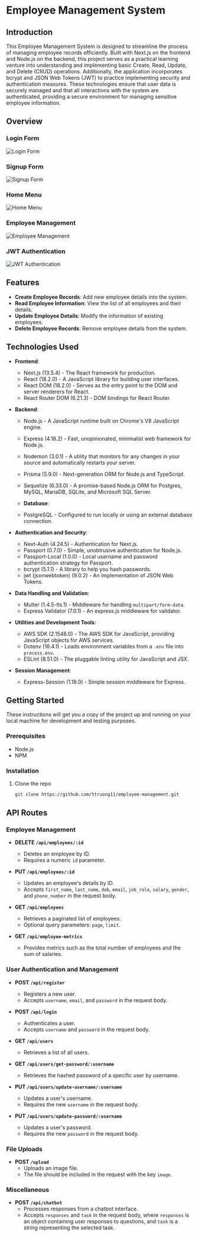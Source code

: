 # Employee Management System

## Introduction
This Employee Management System is designed to streamline the process of managing employee records efficiently. Built with Next.js on the frontend and Node.js on the backend, this project serves as a practical learning venture into understanding and implementing basic Create, Read, Update, and Delete (CRUD) operations. Additionally, the application incorporates bcrypt and JSON Web Tokens (JWT) to practice implementing security and authentication measures. These technologies ensure that user data is securely managed and that all interactions with the system are authenticated, providing a secure environment for managing sensitive employee information. 

## Overview

### Login Form
![Login Form](./public/login-overview-menu.png)

### Signup Form
![Signup Form](./public/signup-overview-menu.png)

### Home Menu
![Home Menu](./public/home-overview-menu.png)

### Employee Management
![Employee Management](./public/employee-management-menu.png)

### JWT Authentication

![JWT Authentication](./public/jwt-auth-menu.png)

## Features
- **Create Employee Records**: Add new employee details into the system.
- **Read Employee Information**: View the list of all employees and their details.
- **Update Employee Details**: Modify the information of existing employees.
- **Delete Employee Records**: Remove employee details from the system.

## Technologies Used
- **Frontend**: 
  - Next.js (13.5.4) - The React framework for production.
  - React (18.2.0) - A JavaScript library for building user interfaces.
  - React DOM (18.2.0) - Serves as the entry point to the DOM and server renderers for React.
  - React Router DOM (6.21.3) - DOM bindings for React Router.

- **Backend**: 
  - Node.js - A JavaScript runtime built on Chrome's V8 JavaScript engine.
  - Express (4.18.2) - Fast, unopinionated, minimalist web framework for Node.js.
  - Nodemon (3.0.1) - A utility that monitors for any changes in your source and automatically restarts your server.
  - Prisma (5.9.0) - Next-generation ORM for Node.js and TypeScript.
  - Sequelize (6.33.0) - A promise-based Node.js ORM for Postgres, MySQL, MariaDB, SQLite, and Microsoft SQL Server.

  - **Database**: 

  - PostgreSQL - Configured to run locally or using an external database connection.

- **Authentication and Security**: 
  - Next-Auth (4.24.5) - Authentication for Next.js.
  - Passport (0.7.0) - Simple, unobtrusive authentication for Node.js.
  - Passport-Local (1.0.0) - Local username and password authentication strategy for Passport.
  - bcrypt (5.1.1) - A library to help you hash passwords.
  - jwt (jsonwebtoken) (9.0.2) - An implementation of JSON Web Tokens.

- **Data Handling and Validation**: 
  - Multer (1.4.5-lts.1) - Middleware for handling `multipart/form-data`.
  - Express Validator (7.0.1) - An express.js middleware for validator.

- **Utilities and Development Tools**: 
  - AWS SDK (2.1546.0) - The AWS SDK for JavaScript, providing JavaScript objects for AWS services.
  - Dotenv (16.4.1) - Loads environment variables from a `.env` file into `process.env`.
  - ESLint (8.51.0) - The pluggable linting utility for JavaScript and JSX.

- **Session Management**: 
  - Express-Session (1.18.0) - Simple session middleware for Express.

## Getting Started
These instructions will get you a copy of the project up and running on your local machine for development and testing purposes.

### Prerequisites
- Node.js
- NPM

### Installation
1. Clone the repo
   ```sh
   git clone https://github.com/ttruong11/employee-management.git
   ```

## API Routes

### Employee Management

- **DELETE `/api/employees/:id`**
  - Deletes an employee by ID.
  - Requires a numeric `id` parameter.

- **PUT `/api/employees/:id`**
  - Updates an employee's details by ID.
  - Accepts `first_name`, `last_name`, `dob`, `email`, `job_role`, `salary`, `gender`, and `phone_number` in the request body.

- **GET `/api/employees`**
  - Retrieves a paginated list of employees.
  - Optional query parameters: `page`, `limit`.

- **GET `/api/employee-metrics`**
  - Provides metrics such as the total number of employees and the sum of salaries.

### User Authentication and Management

- **POST `/api/register`**
  - Registers a new user.
  - Accepts `username`, `email`, and `password` in the request body.

- **POST `/api/login`**
  - Authenticates a user.
  - Accepts `username` and `password` in the request body.

- **GET `/api/users`**
  - Retrieves a list of all users.

- **GET `/api/users/get-password/:username`**
  - Retrieves the hashed password of a specific user by username.

- **PUT `/api/users/update-username/:username`**
  - Updates a user's username.
  - Requires the new `username` in the request body.

- **PUT `/api/users/update-password/:username`**
  - Updates a user's password.
  - Requires the new `password` in the request body.

### File Uploads

- **POST `/upload`**
  - Uploads an image file.
  - The file should be included in the request with the key `image`.

### Miscellaneous

- **POST `/api/chatbot`**
  - Processes responses from a chatbot interface.
  - Accepts `responses` and `task` in the request body, where `responses` is an object containing user responses to questions, and `task` is a string representing the selected task.
